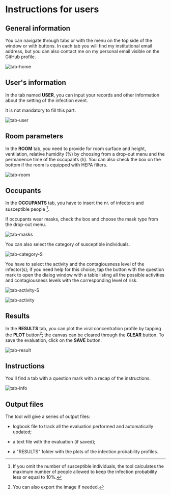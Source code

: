 # Instructions for users 
## General information

You can navigate through tabs or with the menu on the top side of the window or with buttons. 
In each tab you will find my institutional email address, but you can also contact me on my personal email visible on the GitHub profile.  


![tab-home](https://user-images.githubusercontent.com/118896358/205090452-814ae206-3fad-4fd6-b673-ffb715e1b92c.PNG)


## User's information
In the tab named **USER**, you can input your records and other information about the setting of the infection event.

It is not mandatory to fill this part.



![tab-user](https://user-images.githubusercontent.com/118896358/205090660-be1432f7-e173-46a7-89b0-834f082dd263.PNG)




## Room parameters
In the **ROOM** tab, you need to provide for room surface and height, ventilation, relative humidity (%) by choosing from a drop-out menu and the permanence time of the occupants (h).
You can also check the box on the bottom if the room is equipped with HEPA filters.

![tab-room](https://user-images.githubusercontent.com/118896358/205610357-ba140be7-a02b-4435-b02d-439e44aeb650.PNG)




## Occupants
In the **OCCUPANTS** tab, you have to insert the nr. of infectors and susceptible people [^1]. 

If occupants wear masks, check the box and choose the mask type from the drop-out menu. 

![tab-masks](https://user-images.githubusercontent.com/118896358/205091016-f1dcedb4-db1a-4f3f-9234-99406da60f93.png)


You can also select the category of susceptible individuals.




![tab-category-S](https://user-images.githubusercontent.com/118896358/205091119-b1ae01b2-ba85-4515-92df-f526e6e671c1.png)




You have to select the activity and the contagiousness level of the infector(s); if you need help for this choice, tap the button with the question mark to open the dialog window with a table listing all the possible activities and contagiousness levels with the corresponding level of risk.


![tab-activity-S](https://user-images.githubusercontent.com/118896358/205091218-08e314f1-c727-4a75-ac40-ce32f0c563fb.png)



![tab-activity](https://user-images.githubusercontent.com/118896358/205091267-a9a9e0f8-f6ba-4015-a664-3481b80b8f9f.PNG)





## Results
In the **RESULTS** tab, you can plot the viral concentration profile by tapping the **PLOT** button[^2]; the canvas can be cleared through the **CLEAR** button. To save the evaluation, click on the **SAVE** button. 



![tab-result](https://user-images.githubusercontent.com/118896358/205091965-94e3e5a2-cb4e-4a47-b183-fe34c5373316.PNG)




## Instructions
You'll find a tab with a question mark with a recap of the instructions.



![tab-info](https://user-images.githubusercontent.com/118896358/205092220-e10b6fad-7030-48d9-92a4-5fe8831b0434.PNG)



## Output files

The tool will give a series of output files:
+ logbook file to track all the evaluation performed and automatically updated;
* a text file with the evaluation (if saved);
- a "RESULTS" folder with the plots of the infection probability profiles.





[^1]: If you omit the number of susceptible individuals, the tool calculates the maximum number of people allowed to keep the infection probability less or equal to 10%.
[^2]: You can also export the image if needed.











